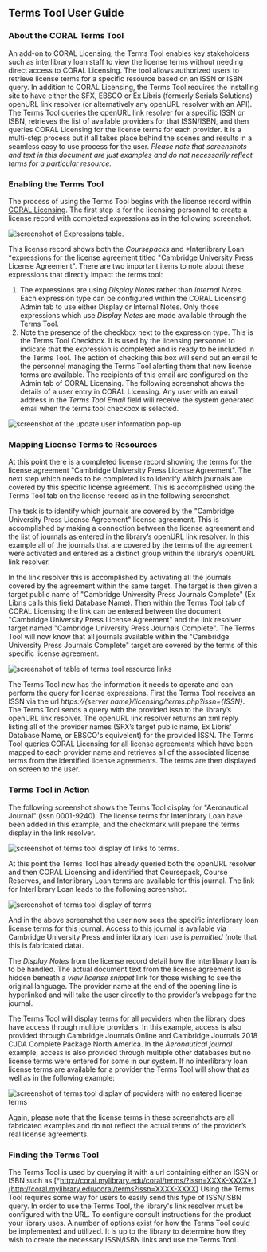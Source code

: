 Terms Tool User Guide
---------------------

### About the CORAL Terms Tool
An add-on to CORAL Licensing, the Terms Tool enables key stakeholders such as interlibrary loan staff to view the license terms without needing direct access to CORAL Licensing. The tool allows authorized users to retrieve license terms for a specific resource based on an ISSN or ISBN query. In addition to CORAL Licensing, the Terms Tool requires the installing site to have either the SFX, EBSCO or Ex Libris (formerly Serials Solutions) openURL link resolver (or alternatively any openURL resolver with an API). The Terms Tool queries the openURL link resolver for a specific ISSN or ISBN, retrieves the list of available providers for that ISSN/ISBN, and then queries CORAL Licensing for the license terms for each provider. It is a multi-step process but it all takes place behind the scenes and results in a seamless easy to use process for the user.
*Please note that screenshots and text in this document are just examples and do not necessarily reflect terms for a particular resource.*

### Enabling the Terms Tool

The process of using the Terms Tool begins with the license record within [CORAL Licensing](http://coral-documentation.readthedocs.io/en/latest/licensing.html). The first step is for the licensing personnel to create a license record with completed expressions as in the following screenshot.

![screenshot of Expressions table.](img/terms/termsCompletedExpressions.png)

This license record  shows both the *Coursepacks* and *Interlibrary Loan *expressions for the license agreement titled "Cambridge University Press License Agreement". There are two important items to note about these expressions that directly impact the terms tool:


1. The expressions are using *Display Notes* rather than *Internal Notes*. Each expression type can be configured within the CORAL Licensing Admin tab to use either Display or Internal Notes. Only those expressions which use *Display Notes* are made available through the Terms Tool. 
2. Note the presence of the checkbox next to the expression type. This is the Terms Tool Checkbox. It is used by the licensing personnel to indicate that the expression is completed and is ready to be included in the Terms Tool. The action of checking this box will send out an email to the personnel managing the Terms Tool alerting them that new license terms are available. The recipients of this email are configured on the Admin tab of CORAL Licensing. The following screenshot shows the details of a user entry in CORAL Licensing. Any user with an email address in the *Terms Tool Email* field will receive the system generated email when the terms tool
 checkbox is selected.


![screenshot of the update user information pop-up](img/terms/termsToolEmail.png)

### Mapping License Terms to Resources

At this point there is a completed license record showing the terms for the license agreement "Cambridge University Press License Agreement". The next step which needs to be completed is to identify which journals are covered by this specific license agreement. This is accomplished using the Terms Tool tab on the license record as in the following screenshot.

The task is to identify which journals are covered by the "Cambridge University Press License Agreement" license agreement. This is accomplished by making a connection between the license agreement and the list of journals as entered in the library’s openURL link resolver. In this example all of the journals that are covered by the terms of the agreement were activated and entered as a distinct group within the  library’s openURL link resolver. 

In the link resolver this is accomplished by activating all the journals covered by the agreement within the same target. The target is then given a target public name of "Cambridge University Press Journals Complete" (Ex Libris calls this field Database Name). Then within the
Terms Tool tab of CORAL Licensing the link can be entered between
the document "Cambridge University Press License Agreement" and the link resolver target named "Cambridge University Press Journals Complete". The Terms Tool will now know that all journals available within the "Cambridge University Press Journals Complete" target are covered by the terms of this specific license agreement.

![screenshot of table of terms tool resource links](img/terms/termsResourceLink.PNG)

The Terms Tool now has the information it needs to operate and can perform the query for license expressions. First the Terms Tool receives an ISSN via the url *https://{server name}/licensing/terms.php?issn={ISSN}*. The Terms Tool sends a query with the provided issn to the library’s openURL link resolver. The openURL link resolver returns an xml reply listing all of the provider names (SFX’s target public name, Ex Libris' Database Name, or EBSCO's equivelent) for the provided ISSN. The Terms Tool queries CORAL Licensing for all license  agreements which have been mapped to each provider name and retrieves  all of the associated license terms from the identified license agreements. The terms are then displayed on screen to the user.


### Terms Tool in Action

The following screenshot shows the Terms Tool display for "Aeronautical Journal" (issn 0001-9240).  The license terms for Interlibrary Loan have been added in this example, and the checkmark will prepare the terms display in the link resolver.  

![screenshot of terms tool display of links to terms.](img/terms/TermsDisplayLinks.PNG)

At this point the Terms Tool has already queried both the openURL resolver and then CORAL Licensing and identified that Coursepack, Course Reserves, and Interlibrary Loan terms are available for this journal. The link for Interlibrary Loan leads to the following screenshot.  

![screenshot of terms tool display of terms](img/terms/TermsDisplay.PNG)

And in the above screenshot the user now sees the specific interlibrary loan license terms for this journal. Access to this journal is available via Cambridge University Press and interlibrary loan use is *permitted* (note that this is fabricated data).  

The *Display Notes* from the license record detail how the interlibrary loan is to be handled. The actual document text from the license agreement is hidden beneath a *view license snippet* link for those wishing to see the original language. The provider name at the end of the opening line is hyperlinked and will take the user directly to the provider’s webpage for the journal. 

The Terms Tool will display terms for all providers when the library does have access through multiple providers.  In this example, access is also provided through Cambridge Journals Online and Cambridge Journals 2018 CJDA Complete Package North America.  In the *Aeronautical journal* example, access is also provided through multiple other databases but no license terms were entered for some in our system. If no interlibrary loan license terms are available for a provider the Terms Tool will show that as well as in the
following example:

![screenshot of terms tool display of providers with no entered license terms](img/terms/termsProviderNoTerms.PNG)


Again, please note that the license terms in these screenshots are all
fabricated examples and do not reflect the actual terms of the
provider’s real license agreements.  



### Finding the Terms Tool

 The Terms Tool is used by querying it with a url containing either an
 ISSN or ISBN such as
 [*http://coral.mylibrary.edu/coral/terms/?issn=XXXX-XXXX*.](http://coral.mylibrary.edu/coral/terms?issn=XXXX-XXXX)
 Using the Terms Tool requires some way for users to easily send this
 type of ISSN/ISBN query. In order to use the Terms Tool, the library's link resolver must be configured with the URL. To configure    consult instructions for the product your library uses. A number of options
 exist for how the Terms Tool could be implemented and utilized. It is up to
 the library to determine how they wish to create the necessary
 ISSN/ISBN links and use the Terms Tool.





